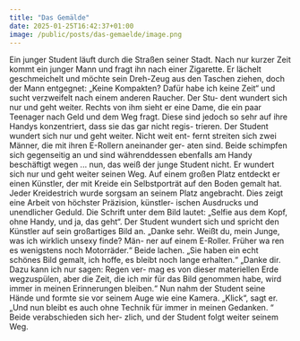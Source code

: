```yaml
---
title: "Das Gemälde"
date: 2025-01-25T16:42:37+01:00
image: /public/posts/das-gemaelde/image.png
---
```


Ein junger Student läuft durch die Straßen seiner Stadt. Nach nur kurzer
Zeit kommt ein junger Mann und fragt ihn nach einer Zigarette. Er
lächelt geschmeichelt und möchte sein Dreh-Zeug aus den Taschen
ziehen, doch der Mann entgegnet: „Keine Kompakten? Dafür habe ich
keine Zeit“ und sucht verzweifelt nach einem anderen Raucher. Der Stu-
dent wundert sich nur und geht weiter. Rechts von ihm sieht er eine
Dame, die ein paar Teenager nach Geld und dem Weg fragt. Diese sind
jedoch so sehr auf ihre Handys konzentriert, dass sie das gar nicht regis-
trieren. Der Student wundert sich nur und geht weiter. Nicht weit ent-
fernt streiten sich zwei Männer, die mit ihren E-Rollern aneinander ger-
aten sind. Beide schimpfen sich gegenseitig an und sind währenddessen
ebenfalls am Handy beschäftigt wegen ... nun, das weiß der junge Student
nicht. Er wundert sich nur und geht weiter seinen Weg. Auf einem
großen Platz entdeckt er einen Künstler, der mit Kreide ein Selbstporträt
auf den Boden gemalt hat. Jeder Kreidestrich wurde sorgsam an seinem
Platz angebracht. Dies zeigt eine Arbeit von höchster Präzision, künstler-
ischen Ausdrucks und unendlicher Geduld. Die Schrift unter dem Bild
lautet: „Selfie aus dem Kopf, ohne Handy, und ja, das geht“. Der Student
wundert sich und spricht den Künstler auf sein großartiges Bild an.
„Danke sehr. Weißt du, mein Junge, was ich wirklich unsexy finde? Män-
ner auf einem E-Roller. Früher wa ren es wenigstens noch Motorräder.“
Beide lachen. „Sie haben ein echt schönes Bild gemalt, ich hoffe, es bleibt
noch lange erhalten.“ „Danke dir. Dazu kann ich nur sagen: Regen ver-
mag es von dieser materiellen Erde wegzuspülen, aber die Zeit, die ich
mir für das Bild genommen habe, wird immer in meinen Erinnerungen
bleiben.“ Nun nahm der Student seine Hände und formte sie vor seinem
Auge wie eine Kamera. „Klick“, sagt er. „Und nun bleibt es auch ohne
Technik für immer in meinen Gedanken. “ Beide verabschieden sich her-
zlich, und der Student folgt weiter seinem Weg.
